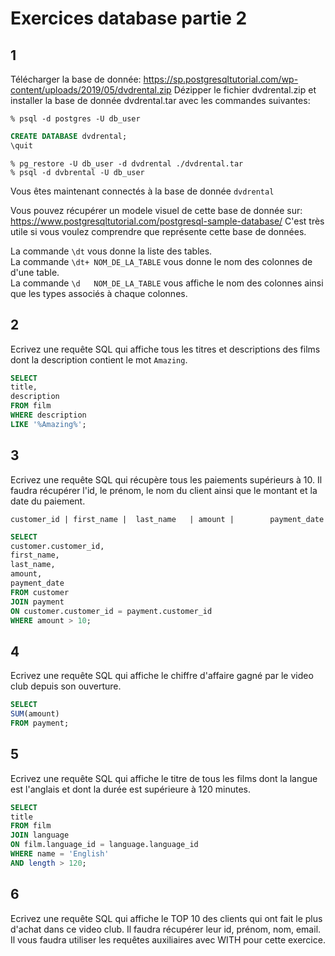 # Exercices database partie 2


## 1  

Télécharger la base de donnée: https://sp.postgresqltutorial.com/wp-content/uploads/2019/05/dvdrental.zip
Dézipper le fichier dvdrental.zip et installer la base de donnée dvdrental.tar avec les commandes suivantes:   

`% psql -d postgres -U db_user`
```sql
CREATE DATABASE dvdrental;
\quit
```
```
% pg_restore -U db_user -d dvdrental ./dvdrental.tar
% psql -d dvbrental -U db_user
```

Vous êtes maintenant connectés à la base de donnée `dvdrental`

Vous pouvez récupérer un modele visuel de cette base de donnée sur: https://www.postgresqltutorial.com/postgresql-sample-database/
C'est très utile si vous voulez comprendre que représente cette base de données.

La commande `\dt` vous donne la liste des tables.  
La commande `\dt+ NOM_DE_LA_TABLE` vous donne le nom des colonnes de d'une table.  
La commande `\d   NOM_DE_LA_TABLE` vous affiche le nom des colonnes ainsi que les types associés à chaque colonnes.  


## 2  

Ecrivez une requête SQL qui affiche tous les titres et descriptions des films dont la description contient le mot `Amazing`.  

```sql
SELECT
title,
description
FROM film
WHERE description
LIKE '%Amazing%';
```


## 3  

Ecrivez une requête SQL qui récupère tous les paiements supérieurs à 10. Il faudra récupérer l'id, le prénom, le nom du client ainsi que le montant et la date du paiement.

`customer_id | first_name |  last_name   | amount |        payment_date`

```sql
SELECT
customer.customer_id,
first_name,
last_name,
amount,
payment_date
FROM customer
JOIN payment
ON customer.customer_id = payment.customer_id
WHERE amount > 10;
```


## 4   

Ecrivez une requête SQL qui affiche le chiffre d'affaire gagné par le video club depuis son ouverture.  

```sql
SELECT
SUM(amount)
FROM payment;
```


## 5  

Ecrivez une requête SQL qui affiche le titre de tous les films dont la langue est l'anglais et dont la durée est supérieure à 120 minutes.  

```sql
SELECT
title
FROM film
JOIN language
ON film.language_id = language.language_id
WHERE name = 'English'
AND length > 120;
```


## 6  

Ecrivez une requête SQL qui affiche le TOP 10 des clients qui ont fait le plus d'achat dans ce video club. Il faudra récupérer leur id, prénom, nom, email. Il vous faudra utiliser les requêtes auxiliaires avec WITH pour cette exercice.  

